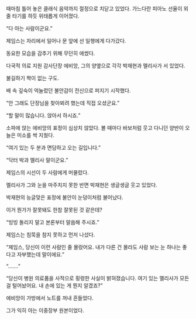 때마침 틀어 놓은 클래식 음악까지 절정으로 치닫고 있었다. 가느다란 피아노 선율이 외줄 타기를 하듯 위태롭게 이어졌다.

“다 아는 사람이군요.”

제임스는 자리에서 일어나 문 앞에 선 일행에게 다가갔다.

동요한 모습을 감추기 위해 무던히 애썼다.

다국적 의료 지원 감사단장 에비앙, 그의 양옆으로 각각 박재현과 멜리사가 서 있었다.

불길하기 짝이 없는 구도.

배 속 깊숙이 억눌렀던 불안감이 전신으로 퍼지기 시작했다.

“안 그래도 단장님을 찾아뵈려 했는데 직접 오셨군요.”

“할 말이 많습니다. 앉아서 하시죠.”

소파에 앉는 에비앙의 표정이 심상치 않았다. 볼 때마다 바보처럼 웃고 다니던 양반이 오늘은 미소를 싹 지웠다.

“여기 있는 두 분과 면담하고 오는 길입니다.”

“닥터 박과 멜리사 말이군요.”

제임스의 시선이 두 사람에게 머물렀다.

멜리사가 그와 눈을 마주치지 못한 반면 박재현은 생글생글 웃고 있었다.

박재현의 능글맞은 표정에 불안이 눈덩이처럼 불어났다.

이거 뭔가가 잘못돼도 한참 잘못된 것 같은데?

“빙빙 돌리지 말고 본론부터 말씀해 주시죠.”

제임스는 침묵을 참지 못하고 먼저 나섰다.

“제임스, 당신이 이런 사람인 줄 몰랐어요. 내가 다른 건 몰라도 사람 보는 눈 하나는 좋다고 자부했는데 말이에요.”

“…….”

“당신이 병원 의료품을 사적으로 횡령한 사실이 밝혀졌습니다. 여기 있는 멜리사가 모든 걸 털어놨어요. 내 손에 있는 게 뭔지 알겠죠?”

에비앙이 가방에서 노트를 꺼내 흔들었다.

그가 익히 아는 이중장부 원본이었다.